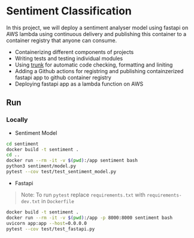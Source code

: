 # Sentiment Classification

In this project, we will deploy a sentiment analyser model using fastapi on AWS lambda using continuous delivery and publishing this container to a container registry that anyone can consume.

- Containerizing different components of projects
- Writing tests and testing individual modules
- Using [trunk](https://docs.trunk.io/) for automatic code checking, formatting and liniting
- Adding a Github actions for registring and publishing containzerized fastapi app to github container registry
- Deploying fastapi app as a lambda function on AWS

## Run

### Locally

- Sentiment Model

```bash
cd sentiment
docker build -t sentiment .
cd ..
docker run --rm -it -v $(pwd):/app sentiment bash
python3 sentiment/model.py
pytest --cov test/test_sentiment_model.py
```

- Fastapi

> Note: To run `pytest` replace `requirements.txt` with `requirements-dev.txt` in `Dockerfile`

```bash
docker build -t sentiment .
docker run --rm -it -v $(pwd):/app -p 8000:8000 sentiment bash
uvicorn app:app --host=0.0.0.0
pytest --cov test/test_fastapi.py
```
